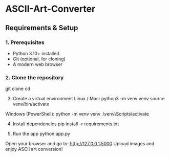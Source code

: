 # ASCII-Art-Converter

## Requirements & Setup

### 1. Prerequisites
- Python 3.10+ installed
- Git (optional, for cloning)
- A modern web browser

### 2. Clone the repository
git clone <your-repo-url>
cd <your-repo-folder>

3. Create a virtual environment
Linux / Mac:
python3 -m venv venv
source venv/bin/activate

Windows (PowerShell):
python -m venv venv
.\venv\Scripts\activate

4. Install dependencies
pip install -r requirements.txt

5. Run the app
python app.py

Open your browser and go to: http://127.0.0.1:5000
Upload images and enjoy ASCII art conversion!
